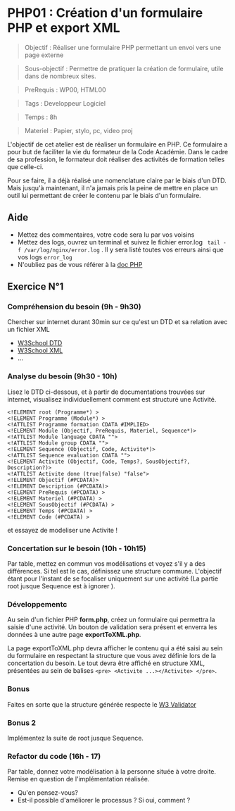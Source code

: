 # PHP01 : Création d'un formulaire PHP et export XML

> Objectif : Réaliser une formulaire PHP permettant un envoi vers une page externe

> Sous-objectif : Permettre de pratiquer la création de formulaire, utile dans de nombreux sites.

> PreRequis : WP00, HTML00

> Tags : Developpeur Logiciel

> Temps : 8h

> Materiel  : Papier, stylo, pc, video proj

L'objectif de cet atelier est de réaliser un formulaire en PHP. 
Ce formulaire a pour but de faciliter la vie du formateur de la Code Académie. Dans le cadre de sa profession, le formateur doit réaliser des activités de formation telles que celle-ci. 

Pour se faire, il a déjà réalisé une nomenclature claire par le biais d'un DTD.
Mais jusqu'à maintenant, il n'a jamais pris la peine de mettre en place un outil lui permettant de créer le contenu par le biais d'un formulaire.

## Aide
 * Mettez des commentaires, votre code sera lu par vos voisins
 * Mettez des logs, ouvrez un terminal et suivez le fichier error.log ``` tail -f /var/log/nginx/error.log``` . Il y sera listé toutes vos erreurs ainsi que vos logs ```error_log```
 * N'oubliez pas de vous référer à la [doc PHP](http://php.net/manual/fr/)

## Exercice N°1

### Compréhension du besoin (9h - 9h30)
Chercher sur internet durant 30min sur ce qu'est un DTD et sa relation avec un fichier XML

 * [W3School DTD](https://www.w3schools.com/xml/xml_dtd_intro.asp)
 * [W3School XML](https://www.w3schools.com/xml/default.asp)
 * ...


### Analyse du besoin (9h30 - 10h)
Lisez le DTD ci-dessous, et à partir de documentations trouvées sur internet, visualisez individuellement comment est structuré une Activité.

```
<!ELEMENT root (Programme*) >
<!ELEMENT Programme (Module*) >
<!ATTLIST Programme formation CDATA #IMPLIED>
<!ELEMENT Module (Objectif, PreRequis, Materiel, Sequence*)>
<!ATTLIST Module language CDATA "">
<!ATTLIST Module group CDATA "">
<!ELEMENT Sequence (Objectif, Code, Activite*)>
<!ATTLIST Sequence evaluation CDATA "">
<!ELEMENT Activite (Objectif, Code, Temps?, SousObjectif?, Description?)>
<!ATTLIST Activite done (true|false) "false">
<!ELEMENT Objectif (#PCDATA)>
<!ELEMENT Description (#PCDATA)>
<!ELEMENT PreRequis (#PCDATA) >
<!ELEMENT Materiel (#PCDATA) >
<!ELEMENT SousObjectif (#PCDATA) >
<!ELEMENT Temps (#PCDATA) >
<!ELEMENT Code (#PCDATA) >
```

et  essayez de modeliser une Activite !

### Concertation sur le besoin  (10h - 10h15)
Par table, mettez en commun vos modélisations et voyez s'il y a des différences. Si tel est le cas, définissez une structure commune. 
L'objectif étant pour l'instant de se focaliser uniquement sur une activité (La partie root jusque Sequence est à ignorer ). 

### Développementc
Au sein d'un fichier PHP **form.php**, créez un formulaire qui permettra la saisie d'une activité. 
Un bouton de validation sera présent et enverra les données à une autre page **exportToXML.php**. 

La page exportToXML.php devra afficher le contenu qui a été saisi au sein du formulaire en respectant la structure que vous avez définie lors de la concertation du besoin. Le tout devra être affiché en structure XML, présentées au sein de balises ```<pre> <Activite ...></Activite> </pre>```.

### Bonus

Faites en sorte que la structure générée respecte le [W3 Validator](https://validator.w3.org/)

### Bonus 2

Implémentez la suite de root jusque Sequence.


### Refactor du code (16h - 17)
Par table, donnez votre modélisation à la personne située à votre droite.
Remise en question de l'implémentation réalisée. 
 * Qu'en pensez-vous? 
 * Est-il possible d'améliorer le processus ? Si oui, comment ?
 

 
